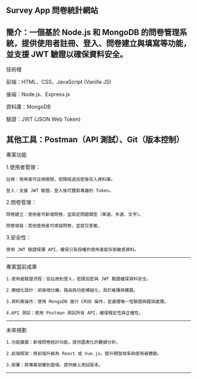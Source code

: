 Survey App 問卷統計網站 
---
簡介：一個基於 Node.js 和 MongoDB 的問卷管理系統，提供使用者註冊、登入、問卷建立與填寫等功能，並支援 JWT 驗證以確保資料安全。
---
技術棧

前端：HTML、CSS、JavaScript (Vanilla JS)

後端：Node.js、Express.js

資料庫：MongoDB

驗證：JWT (JSON Web Token)

其他工具：Postman（API 測試）、Git（版本控制）
---
專案功能

1.使用者管理：

    註冊：使用者可註冊帳號，密碼經過加密後存入資料庫。
    
    登入：支援 JWT 驗證，登入後可獲取專屬的 Token。
    
2.問卷管理：

    問卷建立：使用者可新增問卷，並設定問題類型（單選、多選、文字）。
    
    問卷填寫：其他使用者可填寫問卷，並提交答案。
    
3.安全性：

    使用 JWT 驗證保護 API，確保只有授權的使用者能存取敏感資料。
---
專案當前成果

    1.使用者驗證流程：從註冊到登入，密碼加密與 JWT 驗證確保資料安全。

    2.模組化設計：前後端分離，路由與功能模組化，易於維護與擴展。
    
    3.資料庫操作：使用 MongoDB 進行 CRUD 操作，並處理唯一性驗證與錯誤處理。
    
    4.API 測試：使用 Postman 測試所有 API，確保穩定性與正確性。
---
未來規劃

    1.功能擴展：新增問卷統計功能，提供圖表化的數據分析。
    
    2.前端框架：將前端升級為 React 或 Vue.js，提升開發效率與使用者體驗。
    
    3.部署：將專案部署到雲端，提供線上測試版本。
---
